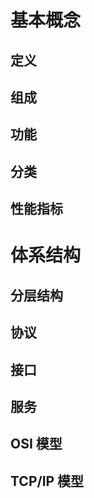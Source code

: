 # 基本概念

## 定义

## 组成

## 功能

## 分类

## 性能指标

# 体系结构

## 分层结构

## 协议

## 接口 

## 服务

## OSI 模型

## TCP/IP 模型